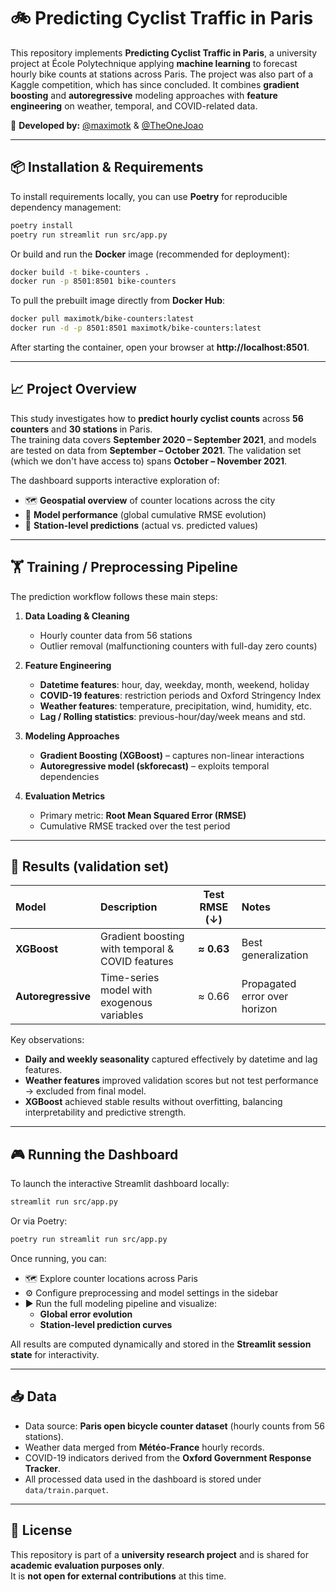 # 🚲 Predicting Cyclist Traffic in Paris

This repository implements **Predicting Cyclist Traffic in Paris**, a university project at École Polytechnique applying **machine learning** to forecast hourly bike counts at stations across Paris. The project was also part of a Kaggle competition, which has since concluded.
It combines **gradient boosting** and **autoregressive** modeling approaches with **feature engineering** on weather, temporal, and COVID-related data.

👥 **Developed by:** [@maximotk](https://github.com/maximotk) & [@TheOneJoao](https://github.com/TheOneJoao)

---

## 📦 Installation & Requirements

To install requirements locally, you can use **Poetry** for reproducible dependency management:

```bash
poetry install
poetry run streamlit run src/app.py
```

Or build and run the **Docker** image (recommended for deployment):

```bash
docker build -t bike-counters .
docker run -p 8501:8501 bike-counters
```

To pull the prebuilt image directly from **Docker Hub**:

```bash
docker pull maximotk/bike-counters:latest
docker run -d -p 8501:8501 maximotk/bike-counters:latest
```

After starting the container, open your browser at **http://localhost:8501**.

---

## 📈 Project Overview

This study investigates how to **predict hourly cyclist counts** across **56 counters** and **30 stations** in Paris.  
The training data covers **September 2020 – September 2021**, and models are tested on data from **September – October 2021**. The validation set (which we don't have access to) spans **October – November 2021**.

The dashboard supports interactive exploration of:

- 🗺️ **Geospatial overview** of counter locations across the city  
- 🧠 **Model performance** (global cumulative RMSE evolution)  
- 📍 **Station-level predictions** (actual vs. predicted values)  

---

## 🏋️ Training / Preprocessing Pipeline

The prediction workflow follows these main steps:

1. **Data Loading & Cleaning**  
   - Hourly counter data from 56 stations  
   - Outlier removal (malfunctioning counters with full-day zero counts)

2. **Feature Engineering**  
   - **Datetime features**: hour, day, weekday, month, weekend, holiday  
   - **COVID-19 features**: restriction periods and Oxford Stringency Index  
   - **Weather features**: temperature, precipitation, wind, humidity, etc.  
   - **Lag / Rolling statistics**: previous-hour/day/week means and std.  

3. **Modeling Approaches**  
   - **Gradient Boosting (XGBoost)** – captures non-linear interactions  
   - **Autoregressive model (skforecast)** – exploits temporal dependencies  

4. **Evaluation Metrics**  
   - Primary metric: **Root Mean Squared Error (RMSE)**  
   - Cumulative RMSE tracked over the test period  

---

## 🚀 Results (validation set)

| Model | Description | Test RMSE (↓) | Notes |
|:------|:-------------|:-------------:|:------|
| **XGBoost** | Gradient boosting with temporal & COVID features | **≈ 0.63** | Best generalization |
| **Autoregressive** | Time-series model with exogenous variables | ≈ 0.66 | Propagated error over horizon |

Key observations:
- **Daily and weekly seasonality** captured effectively by datetime and lag features.  
- **Weather features** improved validation scores but not test performance → excluded from final model.  
- **XGBoost** achieved stable results without overfitting, balancing interpretability and predictive strength.

---

## 🎮 Running the Dashboard

To launch the interactive Streamlit dashboard locally:

```bash
streamlit run src/app.py
```

Or via Poetry:

```bash
poetry run streamlit run src/app.py
```

Once running, you can:

- 🗺️ Explore counter locations across Paris  
- ⚙️ Configure preprocessing and model settings in the sidebar  
- ▶️ Run the full modeling pipeline and visualize:
  - **Global error evolution**
  - **Station-level prediction curves**

All results are computed dynamically and stored in the **Streamlit session state** for interactivity.

---

## 📥 Data

- Data source: **Paris open bicycle counter dataset** (hourly counts from 56 stations).  
- Weather data merged from **Météo-France** hourly records.  
- COVID-19 indicators derived from the **Oxford Government Response Tracker**.  
- All processed data used in the dashboard is stored under `data/train.parquet`.  

---

## 📜 License

This repository is part of a **university research project** and is shared for **academic evaluation purposes only**.  
It is **not open for external contributions** at this time.
